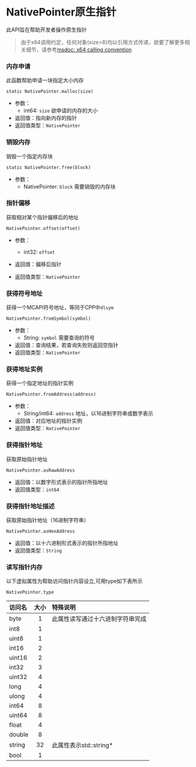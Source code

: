 # NativePointer原生指针

此API旨在帮助开发者操作原生指针

> 由于x64调用约定，任何对象(size>8)均以引用方式传递，欲要了解更多相关细节，请参考[msdoc: x64 calling convention](https://docs.microsoft.com/cpp/build/x64-calling-convention)

### 内存申请

此函数帮助申请一块指定大小内存

`static NativePointer.malloc(size)`

- 参数：
  - int64: `size`
    欲申请的内存的大小
- 返回值：指向新内存的指针
- 返回值类型：`NativePointer`



### 销毁内存

销毁一个指定内存块

`static NativePointer.free(block)`

- 参数：
  - NativePointer: `block`
    需要销毁的内存块



### 指针偏移

获取相对某个指针偏移后的地址

`NativePointer.offset(offset)`

- 参数：
  - int32: `offset`
    
- 返回值：偏移后指针
- 返回值类型：`NativePointer`



### 获得符号地址

获得一个MCAPI符号地址，等同于CPP中`dlsym`

`NativePointer.fromSymbol(symbol)`

- 参数：
  - String: `symbol`
    需要查询的符号
- 返回值：查询结果，若查询失败则返回空指针
- 返回值类型：`NativePointer`



### 获得地址实例

获得一个指定地址的指针实例

`NativePointer.fromAddress(address)`

- 参数：
  - String/int64: `address`
    地址，以16进制字符串或数字表示
- 返回值：对应地址的指针实例
- 返回值类型：`NativePointer`



### 获得指针地址

获取原始指针地址

`NativePointer.asRawAddress`
    
- 返回值：以数字形式表示的指针所指地址
- 返回值类型：`int64`



### 获得指针地址描述

获取原始指针地址（16进制字符串）

`NativePointer.asHexAddress`
    
- 返回值：以十六进制形式表示的指针所指地址
- 返回值类型：`String`



### 读写指针内存

以下虚拟属性为帮助访问指针内容设立,可用type如下表所示

`NativePointer.type`

| 访问名 | 大小  | 特殊说明                         |
| :----- | :---: | :------------------------------- |
| byte   |   1   | 此属性读写通过十六进制字符串完成 |
| int8   |   1   |                                  |
| uint8  |   1   |                                  |
| int16  |   2   |                                  |
| uint16 |   2   |                                  |
| int32  |   3   |                                  |
| uint32 |   4   |                                  |
| long   |   4   |                                  |
| ulong  |   4   |                                  |
| int64  |   8   |                                  |
| uint64 |   8   |                                  |
| float  |   4   |                                  |
| double |   8   |                                  |
| string |  32   | 此属性表示std::string*           |
| bool   |   1   |                                  |


